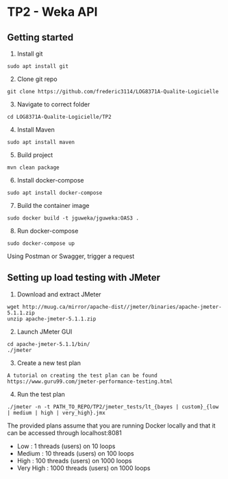 # TP2 - Weka API

## Getting started

1. Install git
```shell
sudo apt install git
```

2. Clone git repo
```shell
git clone https://github.com/frederic3114/LOG8371A-Qualite-Logicielle
```

3. Navigate to correct folder
```shell
cd LOG8371A-Qualite-Logicielle/TP2
```

4. Install Maven
```shell
sudo apt install maven
```

5. Build project
```shell
mvn clean package
```

6. Install docker-compose
```shell
sudo apt install docker-compose
```

7. Build the container image
```shell
sudo docker build -t jguweka/jguweka:OAS3 .
```

8. Run docker-compose
```shell
sudo docker-compose up
```

Using Postman or Swagger, trigger a request


## Setting up load testing with JMeter

1. Download and extract JMeter
```shell
wget http://muug.ca/mirror/apache-dist//jmeter/binaries/apache-jmeter-5.1.1.zip
unzip apache-jmeter-5.1.1.zip
```

2. Launch JMeter GUI
```shell
cd apache-jmeter-5.1.1/bin/
./jmeter
```

3. Create a new test plan
```
A tutorial on creating the test plan can be found https://www.guru99.com/jmeter-performance-testing.html
```

4. Run the test plan
```shell
./jmeter -n -t PATH_TO_REPO/TP2/jmeter_tests/lt_{bayes | custom}_{low | medium | high | very_high}.jmx
```
The provided plans assume that you are running Docker locally and that it can be accessed through localhost:8081
- Low         : 1    threads (users) on 10   loops
- Medium      : 10   threads (users) on 100  loops
- High        : 100  threads (users) on 1000 loops
- Very High   : 1000 threads (users) on 1000 loops
